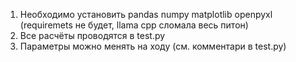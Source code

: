 1. Необходимо установить pandas numpy matplotlib openpyxl (requiremets не будет, llama cpp сломала весь питон)
2. Все расчёты проводятся в test.py
3. Параметры можно менять на ходу (см. комментари в test.py)
